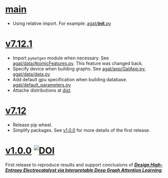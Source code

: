 # [main](https://github.com/jzhang-github/AGAT/)
- Using relative import. For example: [agat/__init__.py](agat/__init__.py#L14-L16)


# [v7.12.1](https://github.com/jzhang-github/AGAT/tree/v7.12.1)
- Import `pymatgen` module when necessary. See [agat/data/AtomicFeatures.py](agat/data/AtomicFeatures.py#L44). This feature was changed back.
- Specify device when building graphs. See [agat/app/GatApp.py](agat/app/GatApp.py#L69), [agat/data/data.py](agat/data/data.py#L79-L83)
- Add default gpu specification when building database. [agat/default_parameters.py](agat/default_parameters.py#L60)
- Attache distributions at [dist](dist).


# [v7.12](https://github.com/jzhang-github/AGAT/tree/v7.12)

- Release pip wheel.   
- Simplify packages. See [v1.0.0](https://github.com/jzhang-github/AGAT/tree/v1.0.0) for more details of the first release.

# [v1.0.0](https://github.com/jzhang-github/AGAT/tree/v1.0.0) [![DOI](https://zenodo.org/badge/545430295.svg)](https://zenodo.org/badge/latestdoi/545430295)  

First release to reproduce results and support conclusions of [***Design High-Entropy Electrocatalyst via Interpretable Deep Graph Attention Learning***](https://doi.org/10.1016/j.joule.2023.06.003).

